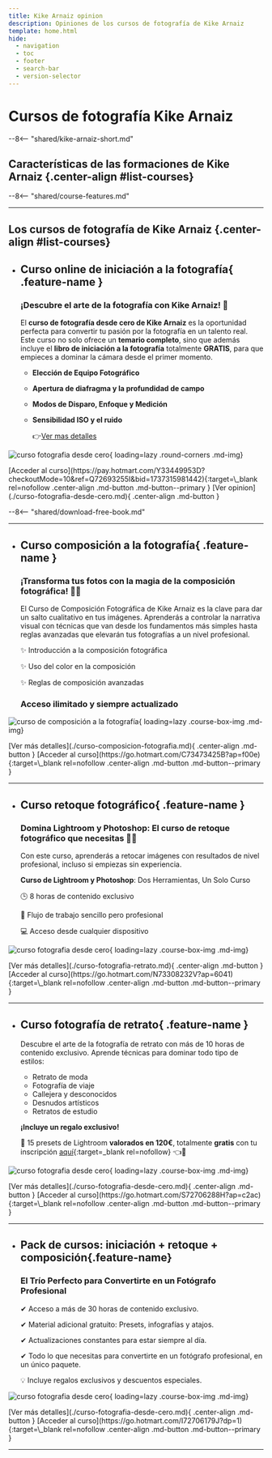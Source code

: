 ```yaml
---
title: Kike Arnaiz opinion
description: Opiniones de los cursos de fotografía de Kike Arnaiz
template: home.html
hide:
  - navigation
  - toc
  - footer
  - search-bar
  - version-selector
---
```


# Cursos de fotografía Kike Arnaiz

--8<-- "shared/kike-arnaiz-short.md"



## Características de las formaciones de Kike Arnaiz {.center-align #list-courses}

--8<-- "shared/course-features.md"

---

## Los cursos de fotografía de Kike Arnaiz {.center-align #list-courses}


<!-- INICIACIÓN A LA FOTOGRAFIA -->

<div class="grid cards no-border no-shadow courses-list" markdown>

- ## __Curso online de iniciación a la fotografía__{ .feature-name }

	### ¡Descubre el arte de la fotografía con Kike Arnaiz! 📸

	El **curso de fotografía desde cero de Kike Arnaiz** es la oportunidad perfecta para convertir tu pasión por la fotografía en un talento real. Este curso no solo ofrece un **temario completo**, sino que además incluye el **libro de iniciación a la fotografía** totalmente **GRATIS**, para que empieces a dominar la cámara desde el primer momento.

	- **Elección de Equipo Fotográfico**
	- **Apertura de diafragma y la profundidad de campo**
	- **Modos de Disparo, Enfoque y Medición**
	- **Sensibilidad ISO y el ruido**

		:point_right:[Ver mas detalles](./curso-fotografia-desde-cero.md/#contenido-del-curso)


![curso fotografia desde cero](../../assets/images/curso_iniciacion_fotografia_kike_arnaiz.png){ loading=lazy .round-corners .md-img}

</div>

<div class="center-align" markdown>
[Acceder al curso](https://pay.hotmart.com/Y33449953D?checkoutMode=10&ref=Q72693255I&bid=1737315981442){:target=\_blank rel=nofollow .center-align .md-button .md-button--primary }
[Ver opinion](./curso-fotografia-desde-cero.md){ .center-align .md-button }
</div>


--8<-- "shared/download-free-book.md"


---

<!-- COMPOSICIÓN A LA FOTOGRAFIA -->
<div class="grid cards no-border no-shadow" markdown>

-	## __Curso composición a la fotografía__{ .feature-name }

	### ¡Transforma tus fotos con la magia de la composición fotográfica! 🎨📸

	El Curso de Composición Fotográfica de Kike Arnaiz es la clave para dar un salto cualitativo en tus imágenes. Aprenderás a controlar la narrativa visual con técnicas que van desde los fundamentos más simples hasta reglas avanzadas que elevarán tus fotografías a un nivel profesional.

	✨ Introducción a la composición fotográfica

	✨  Uso del color en la composición

	✨ Reglas de composición avanzadas

	### **Acceso ilimitado y siempre actualizado**


![curso de composición a la fotografía](../../assets/images/curso_composicion_fotografia_kike_arnaiz.png){ loading=lazy .course-box-img .md-img}

</div>

<div class="center-align" markdown>
[Ver más detalles](./curso-composicion-fotografia.md){ .center-align .md-button }
[Acceder al curso](https://go.hotmart.com/C73473425B?ap=f00e){:target=\_blank rel=nofollow .center-align .md-button .md-button--primary }
</div>

---


<!-- FOTOGRAFIA DE RETRATO -->
<div class="grid cards no-border no-shadow" markdown>

-	## __Curso retoque fotográfico__{ .feature-name }

	### Domina Lightroom y Photoshop: El curso de retoque fotográfico que necesitas 🎨📸

	Con este curso, aprenderás a retocar imágenes con resultados de nivel profesional, incluso si empiezas sin experiencia.

	__Curso de Lightroom y Photoshop__: Dos Herramientas, Un Solo Curso

	🕒 8 horas de contenido exclusivo

	📂 Flujo de trabajo sencillo pero profesional

	💻 Acceso desde cualquier dispositivo

![curso fotografia desde cero](../../assets/images/curso_retoque_fotografico_kike_arnaiz.png){ loading=lazy .course-box-img .md-img}

</div>


<div class="center-align" markdown>
[Ver más detalles](./curso-fotografia-retrato.md){ .center-align .md-button }
[Acceder al curso](https://go.hotmart.com/N73308232V?ap=6041){:target=\_blank rel=nofollow .center-align .md-button .md-button--primary }
</div>

---

<!-- RETOQUE FOTOGRÁFICO -->
<div class="grid cards no-border no-shadow" markdown>

-	## __Curso fotografía de retrato__{ .feature-name }

	Descubre el arte de la fotografía de retrato con más de 10 horas de contenido exclusivo. Aprende técnicas para dominar todo tipo de estilos:

	* Retrato de moda
	* Fotografía de viaje
	* Callejera y desconocidos
	* Desnudos artísticos
	* Retratos de estudio

	**¡Incluye un regalo exclusivo!**

	💎 15 presets de Lightroom **valorados en 120€**, totalmente **gratis** con tu inscripción [aquí](https://go.hotmart.com/S72706288H){:target=\_blank rel=nofollow} :point_left:📸


![curso fotografia desde cero](../../assets/images/curso_retrato_fotografico_kike_arnaiz.png){ loading=lazy .course-box-img .md-img}

</div>



<div class="center-align" markdown>
[Ver más detalles](./curso-fotografia-desde-cero.md){ .center-align .md-button }
[Acceder al curso](https://go.hotmart.com/S72706288H?ap=c2ac){:target=\_blank rel=nofollow .center-align .md-button .md-button--primary }
</div>

---


<!-- PACK FOTOGRÁFICO -->
<div class="grid cards no-border no-shadow" markdown>

-	## __Pack de cursos: iniciación + retoque + composición__{.feature-name}

	### El Trío Perfecto para Convertirte en un Fotógrafo Profesional

	✔ Acceso a más de 30 horas de contenido exclusivo.

	✔ Material adicional gratuito: Presets, infografías y atajos.

	✔ Actualizaciones constantes para estar siempre al día.

	✔ Todo lo que necesitas para convertirte en un fotógrafo profesional, en un único paquete.

	💡 Incluye regalos exclusivos y descuentos especiales.

![curso fotografia desde cero](../../assets/images/curso_iniciacion_retoque_composicion_kike_arnaiz.png){ loading=lazy .course-box-img .md-img}

</div>



<div class="center-align" markdown>
[Ver más detalles](./curso-fotografia-desde-cero.md){ .center-align .md-button }
[Acceder al curso](https://go.hotmart.com/I72706179J?dp=1){:target=\_blank rel=nofollow .center-align .md-button .md-button--primary }
</div>


---


<!-- ¿Tabla comparativa de los cursos? -->



